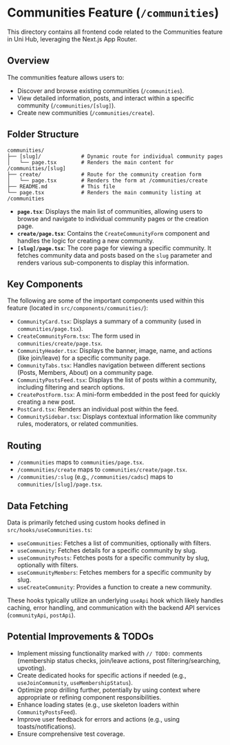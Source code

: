 # Communities Feature (`/communities`)

This directory contains all frontend code related to the Communities feature in Uni Hub, leveraging the Next.js App Router.

## Overview

The communities feature allows users to:
*   Discover and browse existing communities (`/communities`).
*   View detailed information, posts, and interact within a specific community (`/communities/[slug]`).
*   Create new communities (`/communities/create`).

## Folder Structure

```
communities/
├── [slug]/             # Dynamic route for individual community pages
│   └── page.tsx        # Renders the main content for /communities/[slug]
├── create/             # Route for the community creation form
│   └── page.tsx        # Renders the form at /communities/create
├── README.md           # This file
└── page.tsx            # Renders the main community listing at /communities
```

*   **`page.tsx`**: Displays the main list of communities, allowing users to browse and navigate to individual community pages or the creation page.
*   **`create/page.tsx`**: Contains the `CreateCommunityForm` component and handles the logic for creating a new community.
*   **`[slug]/page.tsx`**: The core page for viewing a specific community. It fetches community data and posts based on the `slug` parameter and renders various sub-components to display this information.

## Key Components

The following are some of the important components used within this feature (located in `src/components/communities/`):

*   `CommunityCard.tsx`: Displays a summary of a community (used in `communities/page.tsx`).
*   `CreateCommunityForm.tsx`: The form used in `communities/create/page.tsx`.
*   `CommunityHeader.tsx`: Displays the banner, image, name, and actions (like join/leave) for a specific community page.
*   `CommunityTabs.tsx`: Handles navigation between different sections (Posts, Members, About) on a community page.
*   `CommunityPostsFeed.tsx`: Displays the list of posts within a community, including filtering and search options.
*   `CreatePostForm.tsx`: A mini-form embedded in the post feed for quickly creating a new post.
*   `PostCard.tsx`: Renders an individual post within the feed.
*   `CommunitySidebar.tsx`: Displays contextual information like community rules, moderators, or related communities.

## Routing

*   `/communities` maps to `communities/page.tsx`.
*   `/communities/create` maps to `communities/create/page.tsx`.
*   `/communities/:slug` (e.g., `/communities/cadsc`) maps to `communities/[slug]/page.tsx`.

## Data Fetching

Data is primarily fetched using custom hooks defined in `src/hooks/useCommunities.ts`:

*   `useCommunities`: Fetches a list of communities, optionally with filters.
*   `useCommunity`: Fetches details for a specific community by slug.
*   `useCommunityPosts`: Fetches posts for a specific community by slug, optionally with filters.
*   `useCommunityMembers`: Fetches members for a specific community by slug.
*   `useCreateCommunity`: Provides a function to create a new community.

These hooks typically utilize an underlying `useApi` hook which likely handles caching, error handling, and communication with the backend API services (`communityApi`, `postApi`).

## Potential Improvements & TODOs

*   Implement missing functionality marked with `// TODO:` comments (membership status checks, join/leave actions, post filtering/searching, upvoting).
*   Create dedicated hooks for specific actions if needed (e.g., `useJoinCommunity`, `useMembershipStatus`).
*   Optimize prop drilling further, potentially by using context where appropriate or refining component responsibilities.
*   Enhance loading states (e.g., use skeleton loaders within `CommunityPostsFeed`).
*   Improve user feedback for errors and actions (e.g., using toasts/notifications).
*   Ensure comprehensive test coverage. 